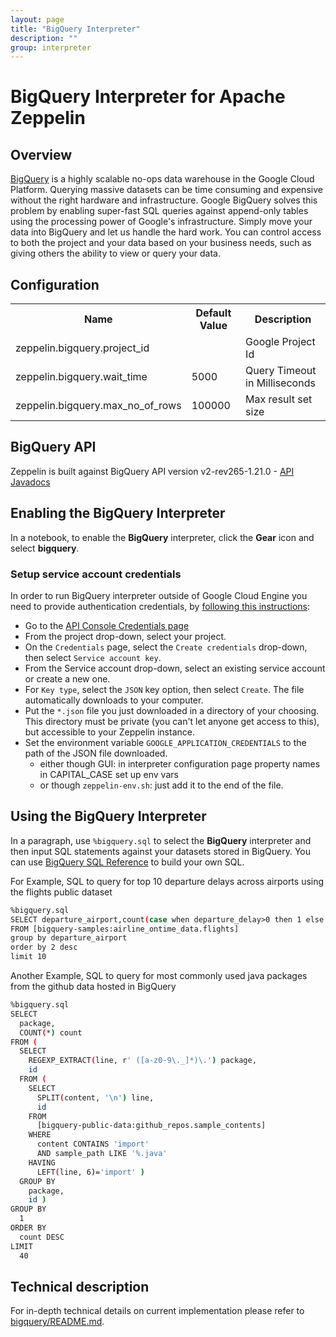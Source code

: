 ```yaml
---
layout: page
title: "BigQuery Interpreter"
description: ""
group: interpreter
---
```


# BigQuery Interpreter for Apache Zeppelin

<div id="toc"></div>

## Overview
[BigQuery](https://cloud.google.com/bigquery/what-is-bigquery) is a highly scalable no-ops data warehouse in the Google Cloud Platform. Querying massive datasets can be time consuming and expensive without the right hardware and infrastructure. Google BigQuery solves this problem by enabling super-fast SQL queries against append-only tables using the processing power of Google's infrastructure. Simply move your data into BigQuery and let us handle the hard work. You can control access to both the project and your data based on your business needs, such as giving others the ability to view or query your data.  

## Configuration
<table class="table-configuration">
  <tr>
    <th>Name</th>
    <th>Default Value</th>
    <th>Description</th>
  </tr>
  <tr>
    <td>zeppelin.bigquery.project_id</td>
    <td>  </td>
    <td>Google Project Id</td>
  </tr>
  <tr>
    <td>zeppelin.bigquery.wait_time</td>
    <td>5000</td>
    <td>Query Timeout in Milliseconds</td>
  </tr>
  <tr>
    <td>zeppelin.bigquery.max_no_of_rows</td>
    <td>100000</td>
    <td>Max result set size</td>
  </tr>
</table>


## BigQuery API
Zeppelin is built against BigQuery API version v2-rev265-1.21.0 - [API Javadocs](https://developers.google.com/resources/api-libraries/documentation/bigquery/v2/java/latest/)

## Enabling the BigQuery Interpreter

In a notebook, to enable the **BigQuery** interpreter, click the **Gear** icon and select **bigquery**.

### Setup service account credentials

In order to run BigQuery interpreter outside of Google Cloud Engine you need to provide authentication credentials,
by [following this instructions](https://developers.google.com/identity/protocols/application-default-credentials):

 - Go to the [API Console Credentials page](https://console.developers.google.com/project/_/apis/credentials)
 - From the project drop-down, select your project.
 - On the `Credentials` page, select the `Create credentials` drop-down, then select `Service account key`.
 - From the Service account drop-down, select an existing service account or create a new one.
 - For `Key type`, select the `JSON` key option, then select `Create`. The file automatically downloads to your computer.
 - Put the `*.json` file you just downloaded in a directory of your choosing. This directory must be private (you can't let anyone get access to this), but accessible to your Zeppelin instance.
 - Set the environment variable `GOOGLE_APPLICATION_CREDENTIALS` to the path of the JSON file downloaded.
    * either though GUI: in interpreter configuration page property names in CAPITAL_CASE set up env vars
    * or though `zeppelin-env.sh`: just add it to the end of the file.

## Using the BigQuery Interpreter

In a paragraph, use `%bigquery.sql` to select the **BigQuery** interpreter and then input SQL statements against your datasets stored in BigQuery.
You can use [BigQuery SQL Reference](https://cloud.google.com/bigquery/query-reference) to build your own SQL.

For Example, SQL to query for top 10 departure delays across airports using the flights public dataset

```bash
%bigquery.sql
SELECT departure_airport,count(case when departure_delay>0 then 1 else 0 end) as no_of_delays 
FROM [bigquery-samples:airline_ontime_data.flights] 
group by departure_airport 
order by 2 desc 
limit 10
```

Another Example, SQL to query for most commonly used java packages from the github data hosted in BigQuery 

```bash
%bigquery.sql
SELECT
  package,
  COUNT(*) count
FROM (
  SELECT
    REGEXP_EXTRACT(line, r' ([a-z0-9\._]*)\.') package,
    id
  FROM (
    SELECT
      SPLIT(content, '\n') line,
      id
    FROM
      [bigquery-public-data:github_repos.sample_contents]
    WHERE
      content CONTAINS 'import'
      AND sample_path LIKE '%.java'
    HAVING
      LEFT(line, 6)='import' )
  GROUP BY
    package,
    id )
GROUP BY
  1
ORDER BY
  count DESC
LIMIT
  40
```

## Technical description

For in-depth technical details on current implementation please refer to [bigquery/README.md](https://github.com/apache/zeppelin/blob/master/bigquery/README.md).
